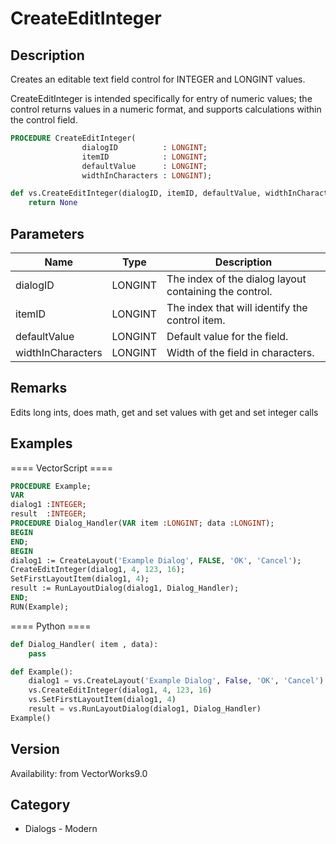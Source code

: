 # CreateEditInteger

## Description
Creates an editable text field control for INTEGER and LONGINT values.

CreateEditInteger is intended specifically for entry of numeric values; the control returns values in a numeric format, and supports calculations within the control field.

```pascal
PROCEDURE CreateEditInteger(
				dialogID          : LONGINT;
				itemID            : LONGINT;
				defaultValue      : LONGINT;
				widthInCharacters : LONGINT);
```

```python
def vs.CreateEditInteger(dialogID, itemID, defaultValue, widthInCharacters):
    return None
```

## Parameters
|Name|Type|Description|
|---|---|---|
|dialogID|LONGINT|The index of the dialog layout containing the control.|
|itemID|LONGINT|The index that will identify the control item.|
|defaultValue|LONGINT|Default value for the field.|
|widthInCharacters|LONGINT|Width of the field in characters.|

## Remarks
Edits long ints, does math,  get and set values with get and set integer calls

## Examples
==== VectorScript ====
```pascal
PROCEDURE Example;
VAR
dialog1 :INTEGER;
result  :INTEGER;
PROCEDURE Dialog_Handler(VAR item :LONGINT; data :LONGINT);
BEGIN
END;
BEGIN
dialog1 := CreateLayout('Example Dialog', FALSE, 'OK', 'Cancel');
CreateEditInteger(dialog1, 4, 123, 16);
SetFirstLayoutItem(dialog1, 4);
result := RunLayoutDialog(dialog1, Dialog_Handler);
END;
RUN(Example);
```
==== Python ====
```python
def Dialog_Handler( item , data):
	pass

def Example():
	dialog1 = vs.CreateLayout('Example Dialog', False, 'OK', 'Cancel')
	vs.CreateEditInteger(dialog1, 4, 123, 16)
	vs.SetFirstLayoutItem(dialog1, 4)
	result = vs.RunLayoutDialog(dialog1, Dialog_Handler)
Example()
```

## Version
Availability: from VectorWorks9.0

## Category
* Dialogs - Modern

